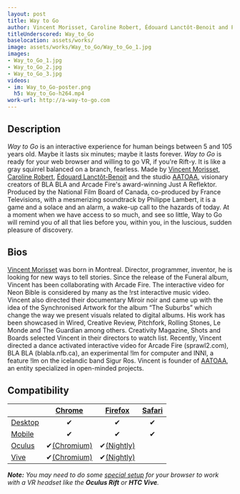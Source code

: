 ```yaml
---
layout: post
title: Way to Go
author: Vincent Morisset, Caroline Robert, Édouard Lanctôt-Benoit and Philippe Lambert
titleUnderscored: Way_to_Go
baselocation: assets/works/
image: assets/works/Way_to_Go/Way_to_Go_1.jpg
images:
- Way_to_Go_1.jpg
- Way_to_Go_2.jpg
- Way_to_Go_3.jpg
videos: 
- im: Way_to_Go-poster.png
  h5: Way_to_Go-h264.mp4
work-url: http://a-way-to-go.com
---
```


<div class="box" markdown="1">

## Description
*Way to Go* is an interactive experience for human beings between 5 and 105 years old. Maybe it lasts six minutes; maybe it lasts forever. *Way to Go* is ready for your web browser and willing to go VR, if you're Rift-y. It is like a gray squirrel balanced on a branch, fearless. Made by [Vincent Morisset](http://vincentmorisset.com/), [Caroline Robert](http://caroline-robert.com/), [Édouard Lanctôt-Benoit](http://edouardlb.com/) and the studio [AATOAA](http://www.aatoaa.com/), visionary creators of BLA BLA and Arcade Fire's award-winning Just A Reflektor. Produced by the National Film Board of Canada, co-produced by France Televisions, with a mesmerizing soundtrack by Philippe Lambert, it is a game and a solace and an alarm, a wake-up call to the hazards of today. At a moment when we have access to so much, and see so little, Way to Go will remind you of all that lies before you, within you, in the luscious, sudden pleasure of discovery.   

## Bios	
[Vincent Morisset](http://vincentmorisset.com/) was born in Montreal. Director, programmer, inventor, he is looking for new ways to tell stories. Since the release of the Funeral album, Vincent has been collaborating with Arcade Fire. The interactive video for Neon Bible is considered by many as the !rst interactive music video. Vincent also directed their documentary Miroir noir and came up with the idea of the Synchronised Artwork for the album “The Suburbs” which change the way we present visuals related to digital albums. His work has been showcased in Wired, Creative Review, Pitchfork, Rolling Stones, Le Monde and The Guardian among others. Creativity Magazine, Shots and Boards selected Vincent in their directors to watch list. Recently, Vincent directed a dance activated interactive video for Arcade Fire (sprawl2.com), BLA BLA (blabla.nfb.ca), an experimental !lm for computer and INNI, a feature !lm on the icelandic band Sigur Ros. Vincent is founder of [AATOAA](http://www.aatoaa.com/), an entity specialized in open-minded projects.

</div>

<div class="box" markdown="1">

## Compatibility

|            |[Chrome][2]     |[Firefox][4]   |[Safari][6]  
|------------|:--------------:|:-------------:|:---------:
|[Desktop][7]|✔               |✔              |✔     
|[Mobile][8] |✔               |✔              |✔    
|[Oculus][9] |✔[(Chromium)][3]|✔[(Nightly)][5]|       
|[Vive][10]  |✔[(Chromium)][3]|✔[(Nightly)][5]|
  
[1]:instructions.html#edge-ins
[2]:instructions.html#chrome-ins 
[3]:instructions.html#chromium-ins 
[4]:instructions.html#firefox-ins 
[5]:instructions.html#firefoxnightly-ins 
[6]:instructions.html#safari-ins 
[7]:instructions.html#desktop-ins
[8]:https://vr.google.com/cardboard/
[9]:https://www.oculus.com/rift/
[10]:https://www.vive.com/
[11]:https://vr.google.com/daydream/
[12]:instructions.html

***Note:** You may need to do some [special setup][12] for your browser to work with a VR headset like the **Oculus Rift** or **HTC Vive**.*

</div>
